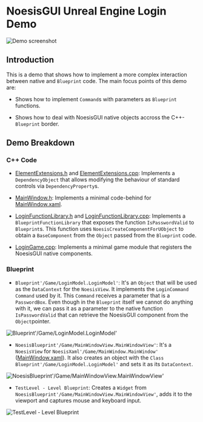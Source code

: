 # NoesisGUI Unreal Engine Login Demo

![Demo screenshot](https://noesis.github.io/NoesisGUI/Samples/Login/UE4/Screenshot.PNG)

## Introduction

This is a demo that shows how to implement a more complex interaction between native and `Blueprint` code. The main focus points of this demo are:

* Shows how to implement `Command`s with parameters as `Blueprint` functions.

* Shows how to deal with NoesisGUI native objects accross the C++-`Blueprint` border.

## Demo Breakdown

### C++ Code

* [ElementExtensions.h](Source/Login/ElementExtensions.h) and [ElementExtensions.cpp](Source/Login/ElementExtensions.cpp): Implements a `DependencyObject` that allows modifying the behaviour of standard controls via `DependencyProperty`s.

* [MainWindow.h](Source/Login/MainWindow.h): Implements a minimal code-behind for [MainWindow.xaml](Content/MainWindow.xaml).

* [LoginFunctionLibrary.h](Source/Login/LoginFunctionLibrary.h) and [LoginFunctionLibrary.cpp](Source/Login/LoginFunctionLibrary.cpp): Implements a `BlueprintFunctionLibrary` that exposes the function `IsPasswordValid` to `Blueprint`s. This function uses `NoesisCreateComponentForUObject` to obtain a `BaseComponent` from the `Object` passed from the `Blueprint` code.

* [LoginGame.cpp](Source/Login/LoginGame.cpp): Implements a minimal game module that registers the NoesisGUI native components.

### Blueprint

* `Blueprint'/Game/LoginModel.LoginModel'`: It's an `Object` that will be used as the `DataContext` for the `NoesisView`. It implements the `LoginCommand` `Command` used by it. This `Command` receives a parameter that is a `PasswordBox`. Even though in the `Blueprint` itself we cannot do anything with it, we can pass it as a parameter to the native function `IsPasswordValid` that can retrieve the NoesisGUI component from the `Object`pointer.

![Blueprint'/Game/LoginModel.LoginModel'](https://noesis.github.io/NoesisGUI/Samples/Login/UE4/LoginModel.PNG)

* `NoesisBlueprint'/Game/MainWindowView.MainWindowView'`: It's a `NoesisView` for `NoesisXaml'/Game/MainWindow.MainWindow'` ([MainWindow.xaml](Content/MainWindow.xaml)). It also creates an object with the `Class` `Blueprint'/Game/LoginModel.LoginModel'` and sets it as its `DataContext`.

![NoesisBlueprint'/Game/MainWindowView.MainWindowView'](https://noesis.github.io/NoesisGUI/Samples/Login/UE4/MainWindowView.PNG)

* `TestLevel - Level Blueprint`: Creates a `Widget` from `NoesisBlueprint'/Game/MainWindowView.MainWindowView'`, adds it to the viewport and captures mouse and keyboard input.

![TestLevel - Level Blueprint](https://noesis.github.io/NoesisGUI/Samples/Login/UE4/LevelBlueprint.PNG)